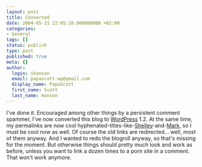 ```yaml
---
layout: post
title: Converted
date: 2004-05-31 22:05:18.000000000 +02:00
categories:
- General
tags: []
status: publish
type: post
published: true
meta: {}
author:
  login: shanson
  email: papascott-wp@gmail.com
  display_name: PapaScott
  first_name: Scott
  last_name: Hanson
---
```

<p>I've done it. Encouraged among other things by a persistent comment spammer, I've now converted this blog to <a href="http://wordpress.org/">WordPress</a> 1.2. At the same time, my permalinks are now cool hyphenated-titles-like-<a href="http://weblog.burningbird.net/">Shelley</a>-and-<a href="http://diveintomark.org/">Mark</a>, so I must be cool now as well. Of course the old links are redirected... well, most of them anyway. And I wanted to redo the blogroll anyway, so that's missing for the moment. But otherwise things should pretty much look and work as before, unless you want to link a dozen times to a porn site in a comment. That won't work anymore.</p>
